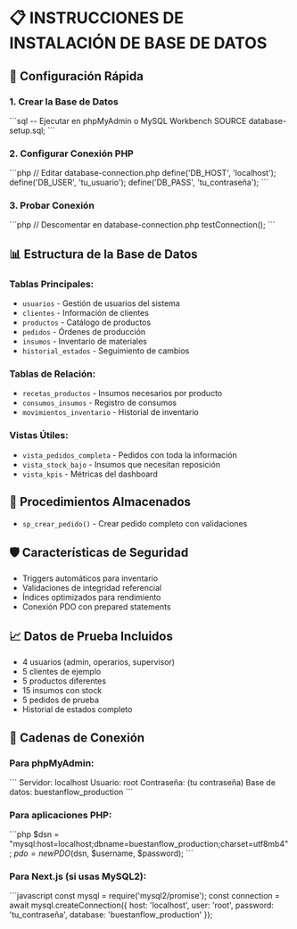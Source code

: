 # 📋 INSTRUCCIONES DE INSTALACIÓN DE BASE DE DATOS

## 🚀 Configuración Rápida

### 1. **Crear la Base de Datos**
\`\`\`sql
-- Ejecutar en phpMyAdmin o MySQL Workbench
SOURCE database-setup.sql;
\`\`\`

### 2. **Configurar Conexión PHP**
\`\`\`php
// Editar database-connection.php
define('DB_HOST', 'localhost');
define('DB_USER', 'tu_usuario');
define('DB_PASS', 'tu_contraseña');
\`\`\`

### 3. **Probar Conexión**
\`\`\`php
// Descomentar en database-connection.php
testConnection();
\`\`\`

## 📊 **Estructura de la Base de Datos**

### **Tablas Principales:**
- `usuarios` - Gestión de usuarios del sistema
- `clientes` - Información de clientes
- `productos` - Catálogo de productos
- `pedidos` - Órdenes de producción
- `insumos` - Inventario de materiales
- `historial_estados` - Seguimiento de cambios

### **Tablas de Relación:**
- `recetas_productos` - Insumos necesarios por producto
- `consumos_insumos` - Registro de consumos
- `movimientos_inventario` - Historial de inventario

### **Vistas Útiles:**
- `vista_pedidos_completa` - Pedidos con toda la información
- `vista_stock_bajo` - Insumos que necesitan reposición
- `vista_kpis` - Métricas del dashboard

## 🔧 **Procedimientos Almacenados**
- `sp_crear_pedido()` - Crear pedido completo con validaciones

## 🛡️ **Características de Seguridad**
- Triggers automáticos para inventario
- Validaciones de integridad referencial
- Índices optimizados para rendimiento
- Conexión PDO con prepared statements

## 📈 **Datos de Prueba Incluidos**
- 4 usuarios (admin, operarios, supervisor)
- 5 clientes de ejemplo
- 5 productos diferentes
- 15 insumos con stock
- 5 pedidos de prueba
- Historial de estados completo

## 🔗 **Cadenas de Conexión**

### **Para phpMyAdmin:**
\`\`\`
Servidor: localhost
Usuario: root
Contraseña: (tu contraseña)
Base de datos: buestanflow_production
\`\`\`

### **Para aplicaciones PHP:**
\`\`\`php
$dsn = "mysql:host=localhost;dbname=buestanflow_production;charset=utf8mb4";
$pdo = new PDO($dsn, $username, $password);
\`\`\`

### **Para Next.js (si usas MySQL2):**
\`\`\`javascript
const mysql = require('mysql2/promise');
const connection = await mysql.createConnection({
  host: 'localhost',
  user: 'root',
  password: 'tu_contraseña',
  database: 'buestanflow_production'
});
